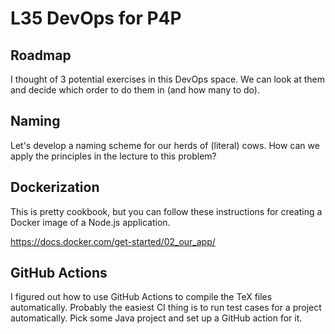 # L35 DevOps for P4P

## Roadmap

I thought of 3 potential exercises in this DevOps space. We can look at them and decide which order to do them in (and how many to do).

## Naming

Let's develop a naming scheme for our herds of (literal) cows. How can we apply the principles in the lecture to
this problem?

## Dockerization

This is pretty cookbook, but you can follow these instructions for creating a Docker image of a Node.js
application.

https://docs.docker.com/get-started/02_our_app/

## GitHub Actions

I figured out how to use GitHub Actions to compile the TeX files automatically. Probably the easiest CI thing is to
run test cases for a project automatically. Pick some Java project and set up a GitHub action for it.

